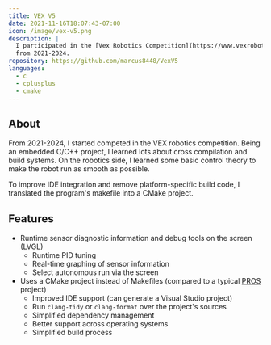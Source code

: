 ```yaml
---
title: VEX V5
date: 2021-11-16T18:07:43-07:00
icon: /image/vex-v5.png
description: |
  I participated in the [Vex Robotics Competition](https://www.vexrobotics.com/v5/competition/)
  from 2021-2024.
repository: https://github.com/marcus8448/VexV5
languages:
  - c
  - cplusplus
  - cmake
---
```


## About
From 2021-2024, I started competed in the VEX robotics competition.
Being an embedded C/C++ project, I learned lots about cross compilation and build systems.
On the robotics side, I learned some basic control theory to make the robot run as smooth as possible.

To improve IDE integration and remove platform-specific build code,
I translated the program's makefile into a CMake project.

## Features
* Runtime sensor diagnostic information and debug tools on the screen (LVGL)
  * Runtime PID tuning
  * Real-time graphing of sensor information
  * Select autonomous run via the screen
* Uses a CMake project instead of Makefiles (compared to a typical [PROS](https://pros.cs.purdue.edu/) project)
  * Improved IDE support (can generate a Visual Studio project)
  * Run `clang-tidy` or `clang-format` over the project's sources
  * Simplified dependency management
  * Better support across operating systems
  * Simplified build process
